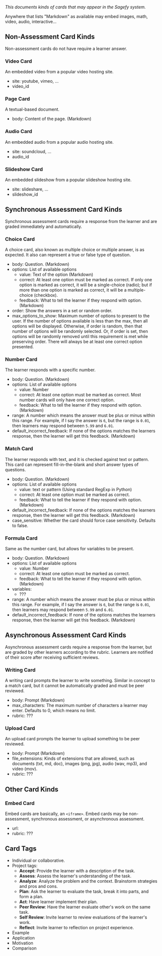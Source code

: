 
_This documents kinds of cards that may appear in the Sagefy system._

Anywhere that lists "Markdown" as available may embed images, math, video, audio, interactive...

Non-Assessment Card Kinds
-------------------------

Non-assessment cards do not have require a learner answer.

### Video Card

An embedded video from a popular video hosting site.

- site: youtube, vimeo, ...
- video_id

### Page Card

A textual-based document.

- body: Content of the page. (Markdown)

### Audio Card

An embedded audio from a popular audio hosting site.

- site: soundcloud, ...
- audio_id

### Slideshow Card

An embedded slideshow from a popular slideshow hosting site.

- site: slideshare, ...
- slideshow_id

Synchronous Assessment Card Kinds
---------------------------------

Synchronous assessment cards require a response from the learner and are graded immediately and automatically.

### Choice Card

A choice card, also known as multiple choice or multiple answer, is as expected. It also can represent a true or false type of question.

- body: Question. (Markdown)
- options: List of available options
    - value: Text of the option (Markdown)
    - correct: At least one option must be marked as correct. If only one option is marked as correct, it will be a single-choice (radio); but if more than one option is marked as correct, it will be a multiple-choice (checkbox).
    - feedback: What to tell the learner if they respond with option. (Markdown)
- order: Show the answers in a set or random order.
- max_options_to_show: Maximum number of options to present to the user. If the number of options available is less than the max, then all options will be displayed. Otherwise, if order is random, then that number of options will be randomly selected. Or, if order is set, then options will be randomly removed until this requirement is met while preserving order. There will always be at least one correct option presented.

### Number Card

The learner responds with a specific number.

- body: Question. (Markdown)
- options: List of available options
    - value: Number
    - correct: At least one option must be marked as correct. Most number cards will only have one correct option.
    - feedback: What to tell the learner if they respond with option. (Markdown)
- range: A number which means the answer must be plus or minus within this range. For example, if I say the answer is `6`, but the range is `0.01`, then learners may respond between `5.99` and `6.01`.
- default_incorrect_feedback: If none of the options matches the learners response, then the learner will get this feedback. (Markdown)

### Match Card

The learner responds with text, and it is checked against text or pattern. This card can represent fill-in-the-blank and short answer types of questions.

- body: Question. (Markdown)
- options: List of available options
    - value: text or pattern (Using standard RegExp in Python)
    - correct: At least one option must be marked as correct.
    - feedback: What to tell the learner if they respond with option. (Markdown)
- default_incorrect_feedback: If none of the options matches the learners response, then the learner will get this feedback. (Markdown)
- case_sensitive: Whether the card should force case sensitivity. Defaults to false.

### Formula Card

Same as the number card, but allows for variables to be present.

- body: Question. (Markdown)
- options: List of available options
    - value: Number
    - correct: At least one option must be marked as correct.
    - feedback: What to tell the learner if they respond with option. (Markdown)
- variables:
    - ???
- range: A number which means the answer must be plus or minus within this range. For example, if I say the answer is `6`, but the range is `0.01`, then learners may respond between `5.99` and `6.01`.
- default_incorrect_feedback: If none of the options matches the learners response, then the learner will get this feedback. (Markdown)

Asynchronous Assessment Card Kinds
----------------------------------

Asynchronous assessment cards require a response from the learner, but are graded by other learners according to the rubric. Learners are notified of their score after receiving sufficient reviews.

### Writing Card

A writing card prompts the learner to write something. Similar in concept to a match card, but it cannot be automatically graded and must be peer reviewed.

- body: Prompt (Markdown)
- max_characters: The maximum number of characters a learner may enter. Defaults to 0, which means no limit.
- rubric: ???

### Upload Card

An upload card prompts the learner to upload something to be peer reviewed.

- body: Prompt (Markdown)
- file_extensions: Kinds of extensions that are allowed, such as documents (txt, md, doc), images (png, jpg), audio (wav, mp3), and video (mov).
- rubric: ???

Other Card Kinds
----------------

### Embed Card

Embed cards are basically, an `<iframe>`. Embed cards may be non-assessment, synchronous assessment, or asynchronous assessment.

- url:
- rubric: ???

Card Tags
---------

- Individual or collaborative.
- Project tags:
    - **Accept**: Provide the learner with a description of the task.
    - **Assess**: Assess the learner's understanding of the task.
    - **Analyze**: Analyze the problem and the context. Brainstorm strategies and pros and cons.
    - **Plan**: Ask the learner to evaluate the task, break it into parts, and form a plan.
    - **Act**: Have learner implement their plan.
    - **Peer Review**: Have the learner evaluate other's work on the same task.
    - **Self Review**: Invite learner to review evaluations of the learner's work.
    - **Reflect**: Invite learner to reflection on project experience.
- Example
- Application
- Motivation
- Comparison
